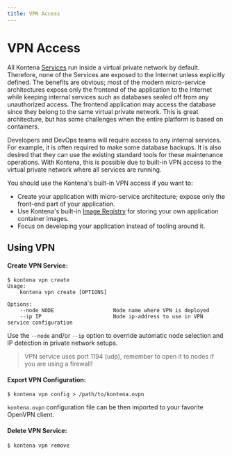```yaml
---
title: VPN Access
---
```


# VPN Access

All Kontena [Services](services.md) run inside a virtual private network by default. Therefore, none of the Services are
exposed to the Internet unless explicitly defined. The benefits are obvious; most of the modern micro-service architectures
expose only the frontend of the application to the Internet while keeping internal services such as databases sealed off
from any unauthorized access. The frontend application may access the database since they belong to the same virtual
private network. This is great architecture, but has some challenges when the entire platform is based on containers.

Developers and DevOps teams will require access to any internal services. For example, it is often required to make
some database backups. It is also desired that they can use the existing standard tools for these maintenance operations.
With Kontena, this is possible due to built-in VPN access to the virtual private network where all services are running.

You should use the Kontena's built-in VPN access if you want to:

* Create your application with micro-service architecture; expose only the front-end part of your application.
* Use Kontena's built-in [Image Registry](image-registry.md) for storing your own application container images.
* Focus on developing your application instead of tooling around it.


## Using VPN

#### Create VPN Service:

```
$ kontena vpn create
Usage:
    kontena vpn create [OPTIONS]

Options:
    --node NODE                   Node name where VPN is deployed
    --ip IP                       Node ip-address to use in VPN service configuration
```

Use the `--node` and/or `--ip` option to override automatic node selection and IP detection in private network setups.

> VPN service uses port 1194 (udp), remember to open it to nodes if you are using a firewall!


#### Export VPN Configuration:

```
$ kontena vpn config > /path/to/kontena.ovpn
```

`kontena.ovpn` configuration file can be then imported to your favorite OpenVPN client.

#### Delete VPN Service:

```
$ kontena vpn remove
```
